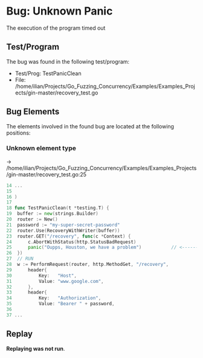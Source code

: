 # Bug: Unknown Panic

The execution of the program timed out

## Test/Program
The bug was found in the following test/program:

- Test/Prog: TestPanicClean
- File: /home/ilian/Projects/Go_Fuzzing_Concurrency/Examples/Examples_Projects/gin-master/recovery_test.go

## Bug Elements
The elements involved in the found bug are located at the following positions:

###  Unknown element type
-> /home/ilian/Projects/Go_Fuzzing_Concurrency/Examples/Examples_Projects/gin-master/recovery_test.go:25
```go
14 ...
15 
16 )
17 
18 func TestPanicClean(t *testing.T) {
19 	buffer := new(strings.Builder)
20 	router := New()
21 	password := "my-super-secret-password"
22 	router.Use(RecoveryWithWriter(buffer))
23 	router.GET("/recovery", func(c *Context) {
24 		c.AbortWithStatus(http.StatusBadRequest)
25 		panic("Oupps, Houston, we have a problem")           // <-------
26 	})
27 	// RUN
28 	w := PerformRequest(router, http.MethodGet, "/recovery",
29 		header{
30 			Key:   "Host",
31 			Value: "www.google.com",
32 		},
33 		header{
34 			Key:   "Authorization",
35 			Value: "Bearer " + password,
36 
37 ...
```


## Replay
**Replaying was not run**.

